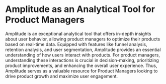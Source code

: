 # Amplitude as an Analytical Tool for Product Managers

Amplitude is an exceptional analytical tool that offers in-depth insights about user behavior, allowing product managers to optimize their products based on real-time data. Equipped with features like funnel analysis, retention analysis, and user segmentation, Amplitude provides an essential understanding of how users interact with products. For product managers, understanding these interactions is crucial in decision-making, prioritizing product improvements, and enhancing the overall user experience. Thus, Amplitude serves as a valuable resource for Product Managers looking to drive product growth and maximize user engagement.